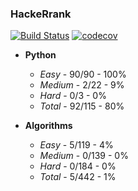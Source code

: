 ### HackeRrank

[![Build Status](https://travis-ci.com/Razor-87/hackerrank.svg?branch=master)](https://travis-ci.com/Razor-87/hackerrank)
[![codecov](https://codecov.io/gh/Razor-87/hackerrank/branch/master/graph/badge.svg)](https://codecov.io/gh/Razor-87/hackerrank)

- **Python** 
    - *Easy* - 90/90 - 100%
    - *Medium* - 2/22 - 9%
    - *Hard* - 0/3 - 0%
    - *Total* - 92/115 - 80%

- **Algorithms** 
    - *Easy* - 5/119 - 4%
    - *Medium* - 0/139 - 0%
    - *Hard* - 0/184 - 0%
    - *Total* - 5/442 - 1%
